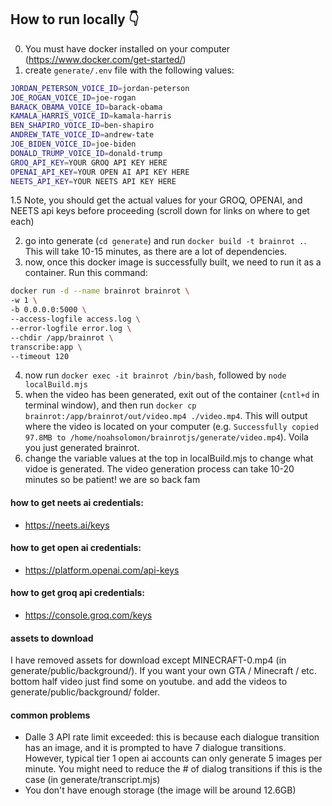 ## How to run locally 👇

0. You must have docker installed on your computer (https://www.docker.com/get-started/)
1. create `generate/.env` file with the following values:

```bash
JORDAN_PETERSON_VOICE_ID=jordan-peterson
JOE_ROGAN_VOICE_ID=joe-rogan
BARACK_OBAMA_VOICE_ID=barack-obama
KAMALA_HARRIS_VOICE_ID=kamala-harris
BEN_SHAPIRO_VOICE_ID=ben-shapiro
ANDREW_TATE_VOICE_ID=andrew-tate
JOE_BIDEN_VOICE_ID=joe-biden
DONALD_TRUMP_VOICE_ID=donald-trump
GROQ_API_KEY=YOUR GROQ API KEY HERE
OPENAI_API_KEY=YOUR OPEN AI API KEY HERE
NEETS_API_KEY=YOUR NEETS API KEY HERE
```

1.5 Note, you should get the actual values for your GROQ, OPENAI, and NEETS api keys before proceeding (scroll down for links on where to get each)

2. go into generate (`cd generate`) and run `docker build -t brainrot .`. This will take 10-15 minutes, as there are a lot of dependencies.
3. now, once this docker image is successfully built, we need to run it as a container. Run this command:

```bash
docker run -d --name brainrot brainrot \
-w 1 \
-b 0.0.0.0:5000 \
--access-logfile access.log \
--error-logfile error.log \
--chdir /app/brainrot \
transcribe:app \
--timeout 120
```

4. now run `docker exec -it brainrot /bin/bash`, followed by `node localBuild.mjs`
5. when the video has been generated, exit out of the container (`cntl+d` in terminal window), and then run `docker cp brainrot:/app/brainrot/out/video.mp4 ./video.mp4`. This will output where the video is located on your computer (e.g. `Successfully copied 97.8MB to /home/noahsolomon/brainrotjs/generate/video.mp4`). Voila you just generated brainrot.
6. change the variable values at the top in localBuild.mjs to change what vidoe is generated. The video generation process can take 10-20 minutes so be patient! we are so back fam

#### how to get neets ai credentials:

- https://neets.ai/keys

#### how to get open ai credentials:

- https://platform.openai.com/api-keys

#### how to get groq api credentials:

- https://console.groq.com/keys

#### assets to download

I have removed assets for download except MINECRAFT-0.mp4 (in generate/public/background/). If you want your own GTA / Minecraft / etc. bottom half video just find some on youtube. and add the videos to generate/public/background/ folder.

#### common problems

- Dalle 3 API rate limit exceeded: this is because each dialogue transition has an image, and it is prompted to have 7 dialogue transitions. However, typical tier 1 open ai accounts can only generate 5 images per minute. You might need to reduce the # of dialog transitions if this is the case (in generate/transcript.mjs)
- You don't have enough storage (the image will be around 12.6GB)
